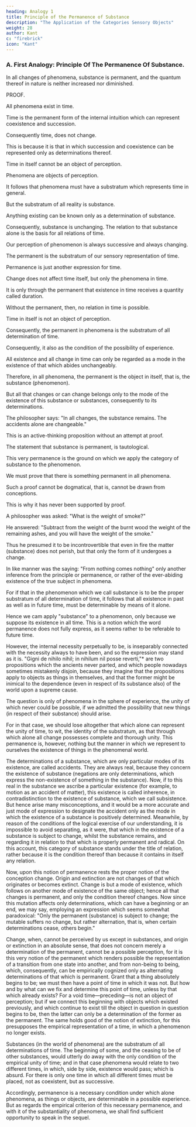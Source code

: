 ```yaml
---
heading: Analogy 1
title: Principle of the Permanence of Substance
description: "The Application of the Categories Sensory Objects"
weight: 28
author: Kant
c: "firebrick"
icon: "Kant"
---
```




### A. First Analogy: Principle Of The Permanence Of Substance.

In all changes of phenomena, substance is permanent, and the quantum thereof in nature is neither increased nor diminished.

PROOF.

All phenomena exist in time.

Time is the permanent form of the internal intuition which can represent coexistence and succession.

<!--  can be represented.

 wherein alone as substratum, that is, as  in which all changes of phenomena must be cogitated,-->

Consequently time, does not change.

This is because it is that in which succession and coexistence can be represented only as determinations thereof.

Time in itself cannot be an object of perception. 

Phenomena are objects of perception.

It follows that phenomena must have a substratum which represents time in general.

<!-- , and in which all change or coexistence can be perceived by means of the relation of phenomena to it.  -->

But the substratum of all reality is substance.

 <!-- that is, of all that pertains to the existence of things,  -->

Anything existing can be known only as a determination of substance.

<!-- All that pertains to existence can be cogitated   -->

Consequently, substance is unchanging. The relation to that substance alone is the basis for all relations of time.

<!--  the permanent, in relation to which alone can  in phenomena be determined, is  in the world of phenomena, 

that is, the real in phenomena, that which, as the substratum of all change, remains ever the same.  -->

<!-- Accordingly, as this cannot change in existence, its quantity in nature can neither be increased nor diminished. apprehension of the manifold in a -->

Our perception of phenomenon is always successive and always changing.

<!-- By it alone we could, therefore, never determine whether this manifold, as an object of experience, is coexistent or successive, unless it had for a foundation something fixed and permanent, of the existence of which all succession and coexistence are nothing but so many modes (modi of time).  -->


<!-- Only in the permanent, then, are relations of time possible (for simultaneity and succession are the only relations in time); that is to say,  -->

The permanent is the substratum of our sensory representation of time.

 <!-- itself, in which alone all determination of time is possible.  -->

Permanence is just another expression for time.

<!-- as the abiding correlate of all existence of phenomena, and of all change, and of all coexistence. For  -->

Change does not affect time itself, but only the phenomena in time.

<!-- (just as coexistence cannot be regarded as a modus of time itself, seeing that in time no parts are coexistent, but all successive). If we were to attribute succession to time itself, we should be obliged to cogitate another time, in which this succession would be possible.  different parts of the successive series of -->

It is only through the permanent that existence in time receives a quantity called duration.

<!-- For in mere succession, existence is perpetually vanishing and recommencing, and therefore never has even the least quantity.  -->

Without the permanent, then, no relation in time is possible.

Time in itself is not an object of perception.

Consequently, the permanent in phenomena is the substratum of all determination of time.

Consequently, it also as the condition of the possibility of experience.

<!-- all synthetical unity of perceptions, that is, of ;  -->

All existence and all change in time can only be regarded as a mode in the existence of that which abides unchangeably.

Therefore, in all phenomena, the permanent is the object in itself, that is, the substance (phenomenon).

But all that changes or can change belongs only to the mode of the existence of this substance or substances, consequently to its determinations.

<!-- I find that in all ages not only the philosopher, but even the common understanding, has preposited this permanence as a substratum of all change in phenomena; indeed, I am compelled to believe that they will always accept this as an indubitable fact. Only the philosopher expresses himself in a more precise and definite manner, when he says: -->


The philosopher says: "In all changes, the substance remains. The accidents alone are changeable." 

This is an active-thinking proposition without an attempt at proof.

<!-- ; nay, it very rarely has the good fortune to stand, as it deserves to do, at the head of the pure and entirely a priori laws of nature. In truth, -->

The statement that substance is permanent, is tautological. 

This very permanence is the ground on which we apply the category of substance to the phenomenon.

We must prove that there is something permanent in all phenomena.

<!-- , of the existence of which the changeable is nothing but a determination. But because a proof of this nature -->

Such a proof cannot be dogmatical, that is, cannot be drawn from conceptions.

<!-- inasmuch as it concerns a synthetical proposition a priori, and as philosophers never reflected that such propositions are valid only in relation to possible experience, and therefore cannot be proved except by means of a deduction of the possibility of experience, it is no wonder that while it has served as the foundation of all experience (for we feel the need of it in empirical cognition),  -->

This is why it has never been supported by proof.


A philosopher was asked: "What is the weight of smoke?" 

He answered: "Subtract from the weight of the burnt wood the weight of the remaining ashes, and you will have the weight of the smoke." 

Thus he presumed it to be incontrovertible that even in fire the matter (substance) does not perish, but that only the form of it undergoes a change. 

In like manner was the saying: "From nothing comes nothing" only another inference from the principle or permanence, or rather of the ever-abiding existence of the true subject in phenomena. 

For if that in the phenomenon which we call substance is to be the proper substratum of all determination of time, it follows that all existence in past as well as in future time, must be determinable by means of it alone. 

Hence we cam apply "substance" to a phenomenon, only because we suppose its existence in all time. This is a notion which the word permanence does not fully express, as it seems rather to be referable to future time.

However, the internal necessity perpetually to be, is inseparably connected with the necessity always to have been, and so the expression may stand as it is. "Gigni de nihilo nihil; in nihilum nil posse reverti,"* are two propositions which the ancients never parted, and which people nowadays sometimes mistakenly disjoin, because they imagine that the propositions apply to objects as things in themselves, and that the former might be inimical to the dependence (even in respect of its substance also) of the world upon a supreme cause.

The question is only of phenomena in the sphere of experience, the unity of which never could be possible, if we admitted the possibility that new things (in respect of their substance) should arise.

For in that case, we should lose altogether that which alone can represent the unity of time, to wit, the identity of the substratum, as that through which alone all change possesses complete and thorough unity. This permanence is, however, nothing but the manner in which we represent to ourselves the existence of things in the phenomenal world.

<!-- [*Footnote: Persius, Satirae, iii.83-84.] -->

The determinations of a substance, which are only particular modes of its existence, are called accidents. They are always real, because they concern the existence of substance (negations are only determinations, which express the non-existence of something in the substance). Now, if to this real in the substance we ascribe a particular existence (for example, to motion as an accident of matter), this existence is called inherence, in contradistinction to the existence of substance, which we call subsistence. But hence arise many misconceptions, and it would be a more accurate and just mode of expression to designate the accident only as the mode in which the existence of a substance is positively determined. Meanwhile, by reason of the conditions of the logical exercise of our understanding, it is impossible to avoid separating, as it were, that which in the existence of a substance is subject to change, whilst the substance remains, and regarding it in relation to that which is properly permanent and radical. On this account, this category of substance stands under the title of relation, rather because it is the condition thereof than because it contains in itself any relation.

Now, upon this notion of permanence rests the proper notion of the conception change. Origin and extinction are not changes of that which originates or becomes extinct. Change is but a mode of existence, which follows on another mode of existence of the same object; hence all that changes is permanent, and only the condition thereof changes. Now since this mutation affects only determinations, which can have a beginning or an end, we may say, employing an expression which seems somewhat paradoxical: "Only the permanent (substance) is subject to change; the mutable suffers no change, but rather alternation, that is, when certain determinations cease, others begin."

Change, when, cannot be perceived by us except in substances, and origin or extinction in an absolute sense, that does not concern merely a determination of the permanent, cannot be a possible perception, for it is this very notion of the permanent which renders possible the representation of a transition from one state into another, and from non-being to being, which, consequently, can be empirically cognized only as alternating determinations of that which is permanent. Grant that a thing absolutely begins to be; we must then have a point of time in which it was not. But how and by what can we fix and determine this point of time, unless by that which already exists? For a void time—preceding—is not an object of perception; but if we connect this beginning with objects which existed previously, and which continue to exist till the object in question in question begins to be, then the latter can only be a determination of the former as the permanent. The same holds good of the notion of extinction, for this presupposes the empirical representation of a time, in which a phenomenon no longer exists.

Substances (in the world of phenomena) are the substratum of all determinations of time. The beginning of some, and the ceasing to be of other substances, would utterly do away with the only condition of the empirical unity of time; and in that case phenomena would relate to two different times, in which, side by side, existence would pass; which is absurd. For there is only one time in which all different times must be placed, not as coexistent, but as successive.

Accordingly, permanence is a necessary condition under which alone phenomena, as things or objects, are determinable in a possible experience. But as regards the empirical criterion of this necessary permanence, and with it of the substantiality of phenomena, we shall find sufficient opportunity to speak in the sequel.


